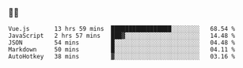 ### 👨‍💻

<!--START_SECTION:waka-->
```text
Vue.js       13 hrs 59 mins  █████████████████░░░░░░░░   68.54 % 
JavaScript   2 hrs 57 mins   ███▓░░░░░░░░░░░░░░░░░░░░░   14.48 % 
JSON         54 mins         █░░░░░░░░░░░░░░░░░░░░░░░░   04.48 % 
Markdown     50 mins         █░░░░░░░░░░░░░░░░░░░░░░░░   04.11 % 
AutoHotkey   38 mins         ▓░░░░░░░░░░░░░░░░░░░░░░░░   03.16 % 
```
<!--END_SECTION:waka-->
